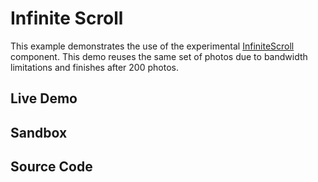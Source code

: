 # Infinite Scroll

This example demonstrates the use of the experimental
[InfiniteScroll](/documentation#InfiniteScroll) component. This demo reuses the
same set of photos due to bandwidth limitations and finishes after 200 photos.

## Live Demo

<InfiniteScrollExample layout="masonry" />

## Sandbox

<StackBlitzLink href="github/igordanchenko/react-photo-album/tree/main/examples/infinite-scroll" file="src/App.tsx" title="react-photo-album-infinite-scroll" description="react-photo-album infinite scroll" />

## Source Code

<GitHubLink suffix="infinite-scroll" />
